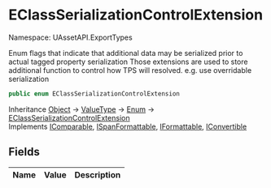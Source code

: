 # EClassSerializationControlExtension

Namespace: UAssetAPI.ExportTypes

Enum flags that indicate that additional data may be serialized prior to actual tagged property serialization
 Those extensions are used to store additional function to control how TPS will resolved. e.g. use overridable serialization

```csharp
public enum EClassSerializationControlExtension
```

Inheritance [Object](https://docs.microsoft.com/en-us/dotnet/api/system.object) → [ValueType](https://docs.microsoft.com/en-us/dotnet/api/system.valuetype) → [Enum](https://docs.microsoft.com/en-us/dotnet/api/system.enum) → [EClassSerializationControlExtension](./uassetapi.exporttypes.eclassserializationcontrolextension.md)<br>
Implements [IComparable](https://docs.microsoft.com/en-us/dotnet/api/system.icomparable), [ISpanFormattable](https://docs.microsoft.com/en-us/dotnet/api/system.ispanformattable), [IFormattable](https://docs.microsoft.com/en-us/dotnet/api/system.iformattable), [IConvertible](https://docs.microsoft.com/en-us/dotnet/api/system.iconvertible)

## Fields

| Name | Value | Description |
| --- | --: | --- |

